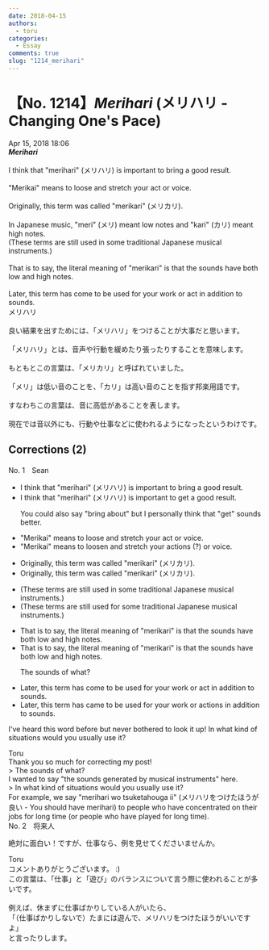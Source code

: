 ```yaml
---
date: 2018-04-15
authors:
  - toru
categories:
  - Essay
comments: true
slug: "1214_merihari"
---
```


# 【No. 1214】<strong><em>Merihari</em></strong> (メリハリ - Changing One's Pace)
<div class="date">Apr 15, 2018 18:06</div>
<div id="post"><div id="body_show_ori">
<strong><em>Merihari</em></strong><br/><br/>I think that "merihari" (メリハリ) is important to bring a good result.<br/><br/>"Merikai" means to loose and stretch your act or voice.<br/><br/>Originally, this term was called "merikari" (メリカリ).<br/><br/>In Japanese music, "meri" (メリ) meant low notes and "kari" (カリ) meant high notes.<br/>(These terms are still used in some traditional Japanese musical instruments.)<br/><br/>That is to say, the literal meaning of "merikari" is that the sounds have both low and high notes.<br/><br/>Later, this term has come to be used for your work or act in addition to sounds.
</div></div>

<!-- more -->

<div id="post_ja"><div id="body_show_mo">
メリハリ<br/><br/>良い結果を出すためには、「メリハリ」をつけることが大事だと思います。<br/><br/>「メリハリ」とは、音声や行動を緩めたり張ったりすることを意味します。<br/><br/>もともとこの言葉は、「メリカリ」と呼ばれていました。<br/><br/>「メリ」は低い音のことを、「カリ」は高い音のことを指す邦楽用語です。<br/><br/>すなわちこの言葉は、音に高低があることを表します。<br/><br/>現在では音以外にも、行動や仕事などに使われるようになったというわけです。
</div></div>

## Corrections (2)
<div id="block"><div class="first_name"> No. 1　<span class="just_name">Sean</span></div><div id="block2">
<ul class="correction_field">
<li class="incorrect">I think that "merihari" (メリハリ) is important to bring a good result.</li>
<li class="corrected correct">
I think that "merihari" (メリハリ) is important to <span class="f_blue">get</span> a good result.
<p class="correction_comment">You could also say "bring about" but I personally think that "get" sounds better.</p>
</li>
</ul>
<ul class="correction_field">
<li class="incorrect">"Merikai" means to loose and stretch your act or voice.</li>
<li class="corrected correct">
"Merikai" means to <span class="f_blue">loosen</span> and stretch your <span class="f_blue">actions (?)</span> or voice.
</li>
</ul>
<ul class="correction_field">
<li class="incorrect">Originally, this term was called "merikari" (メリカリ).</li>
<li class="corrected correct">
Originally, this term was called "merikari" (メリカリ).
</li>
</ul>
<ul class="correction_field">
<li class="incorrect">(These terms are still used in some traditional Japanese musical instruments.)</li>
<li class="corrected correct">
(These terms are still used <span class="f_blue">for</span> some traditional Japanese musical instruments.)
</li>
</ul>
<ul class="correction_field">
<li class="incorrect">That is to say, the literal meaning of "merikari" is that the sounds have both low and high notes.</li>
<li class="corrected correct">
That is to say, the literal meaning of "merikari" is that the sounds have both low and high notes.
<p class="correction_comment">The sounds of what?</p>
</li>
</ul>
<ul class="correction_field">
<li class="incorrect">Later, this term has come to be used for your work or act in addition to sounds.</li>
<li class="corrected correct">
Later, this term <span class="sline">has</span> <span class="f_blue">came</span> to be used for your work or <span class="f_blue">actions</span> in addition to sounds.
</li>
</ul>
<p class="comment_small">
 I've heard this word before but never bothered to look it up! In what kind of situations would you usually use it?
</p>

</div><div class="name"><span class="just_name">Toru</span><br>
Thank you so much for correcting my post!<br/>&gt; The sounds of what?<br/>I wanted to say "the sounds generated by musical instruments" here.<br/>&gt; In what kind of situations would you usually use it?<br/>For example, we say "merihari wo tsuketahouga ii" (メリハリをつけたほうが良い - You should have merihari) to people who have concentrated on their jobs for long time (or people who have played for long time).
</div>
</div>
<div id="block"><div class="first_name"> No. 2　<span class="just_name">将来人</span></div><div id="block2">
<p class="comment_small">
 絶対に面白い！ですが、仕事なら、例を見せてくださいませんか。
</p>

</div><div class="name"><span class="just_name">Toru</span><br>
コメントありがとうございます。 :)<br/>この言葉は、「仕事」と「遊び」のバランスについて言う際に使われることが多いです。<br/><br/>例えば、休まずに仕事ばかりしている人がいたら、<br/>「（仕事ばかりしないで）たまには遊んで、メリハリをつけたほうがいいですよ」<br/>と言ったりします。
</div>
</div>
